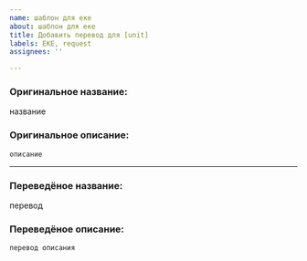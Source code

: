 ```yaml
---
name: шаблон для еке
about: шаблон для еке
title: Добавить перевод для [unit]
labels: EKE, request
assignees: ''

---
```


### Оригинальное название:
название

### Оригинальное описание:
```
описание
```

----------------------------------------------------------------------------------------------------------------------------

### Переведёное название:
перевод

### Переведёное описание:
```
перевод описания

```
